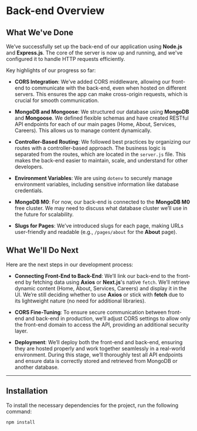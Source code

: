 # Back-end Overview

## What We've Done

We’ve successfully set up the back-end of our application using **Node.js** and **Express.js**. The core of the server is now up and running, and we've configured it to handle HTTP requests efficiently. 

Key highlights of our progress so far:

- **CORS Integration**: We’ve added CORS middleware, allowing our front-end to communicate with the back-end, even when hosted on different servers. This ensures the app can make cross-origin requests, which is crucial for smooth communication.
  
- **MongoDB and Mongoose**: We structured our database using **MongoDB** and **Mongoose**. We defined flexible schemas and have created RESTful API endpoints for each of our main pages (Home, About, Services, Careers). This allows us to manage content dynamically.

- **Controller-Based Routing**: We followed best practices by organizing our routes with a controller-based approach. The business logic is separated from the routes, which are located in the `server.js` file. This makes the back-end easier to maintain, scale, and understand for other developers.

- **Environment Variables**: We are using `dotenv` to securely manage environment variables, including sensitive information like database credentials.

- **MongoDB M0**: For now, our back-end is connected to the **MongoDB M0** free cluster. We may need to discuss what database cluster we’ll use in the future for scalability.

- **Slugs for Pages**: We’ve introduced slugs for each page, making URLs user-friendly and readable (e.g., `/pages/about` for the **About** page).

## What We'll Do Next

Here are the next steps in our development process:

- **Connecting Front-End to Back-End**: We’ll link our back-end to the front-end by fetching data using **Axios** or **Next.js**'s native `fetch`. We’ll retrieve dynamic content (Home, About, Services, Careers) and display it in the UI. We’re still deciding whether to use **Axios** or stick with **fetch** due to its lightweight nature (no need for additional libraries).

- **CORS Fine-Tuning**: To ensure secure communication between front-end and back-end in production, we’ll adjust CORS settings to allow only the front-end domain to access the API, providing an additional security layer.

- **Deployment**: We’ll deploy both the front-end and back-end, ensuring they are hosted properly and work together seamlessly in a real-world environment. During this stage, we’ll thoroughly test all API endpoints and ensure data is correctly stored and retrieved from MongoDB or another database.

---

## Installation

To install the necessary dependencies for the project, run the following command:

```bash
npm install
